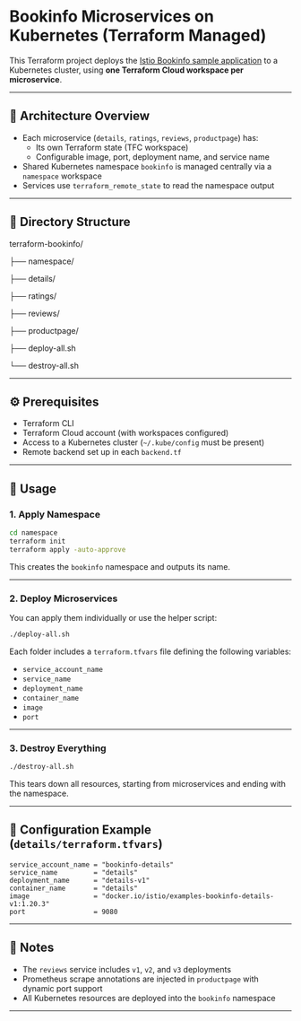 
# Bookinfo Microservices on Kubernetes (Terraform Managed)

This Terraform project deploys the [Istio Bookinfo sample application](https://istio.io/latest/docs/examples/bookinfo/) to a Kubernetes cluster, using **one Terraform Cloud workspace per microservice**.

---

## 🧩 Architecture Overview

- Each microservice (`details`, `ratings`, `reviews`, `productpage`) has:
  - Its own Terraform state (TFC workspace)
  - Configurable image, port, deployment name, and service name
- Shared Kubernetes namespace `bookinfo` is managed centrally via a `namespace` workspace
- Services use `terraform_remote_state` to read the namespace output

---

## 📁 Directory Structure

terraform-bookinfo/

├── namespace/

├── details/

├── ratings/

├── reviews/

├── productpage/

├── deploy-all.sh

└── destroy-all.sh



---

## ⚙️ Prerequisites

- Terraform CLI
- Terraform Cloud account (with workspaces configured)
- Access to a Kubernetes cluster (`~/.kube/config` must be present)
- Remote backend set up in each `backend.tf`

---

## 🚀 Usage

### 1. Apply Namespace

```bash
cd namespace
terraform init
terraform apply -auto-approve
````

This creates the `bookinfo` namespace and outputs its name.

---

### 2. Deploy Microservices

You can apply them individually or use the helper script:

```bash
./deploy-all.sh
```

Each folder includes a `terraform.tfvars` file defining the following variables:

* `service_account_name`
* `service_name`
* `deployment_name`
* `container_name`
* `image`
* `port`

---

### 3. Destroy Everything

```bash
./destroy-all.sh
```

This tears down all resources, starting from microservices and ending with the namespace.

---

## 🔧 Configuration Example (`details/terraform.tfvars`)

```hcl
service_account_name = "bookinfo-details"
service_name         = "details"
deployment_name      = "details-v1"
container_name       = "details"
image                = "docker.io/istio/examples-bookinfo-details-v1:1.20.3"
port                 = 9080
```

---

## 📌 Notes

* The `reviews` service includes `v1`, `v2`, and `v3` deployments
* Prometheus scrape annotations are injected in `productpage` with dynamic port support
* All Kubernetes resources are deployed into the `bookinfo` namespace

---


